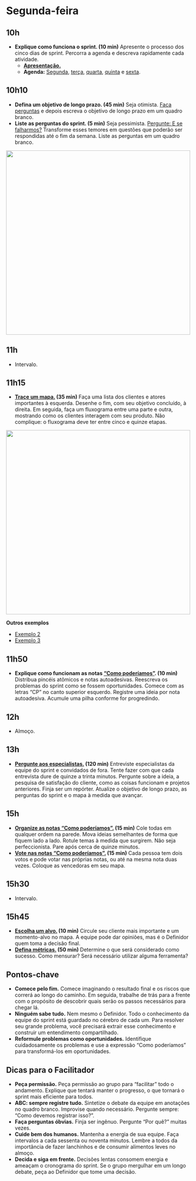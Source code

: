 # Segunda-feira

## 10h
- **Explique como funciona o sprint. (10 min)** Apresente o processo dos cinco dias de sprint. Percorra a agenda e descreva rapidamente cada atividade.
  - [**Apresentação.**](https://docs.google.com/presentation/d/1Ib0LFGxBQFqpaiOpzKZO5AuiE9JI92xLMs9uKQngK3o/edit?usp=sharing)
  - **Agenda:** [Segunda](./Agenda.md), [terça](../terca/Agenda.md), [quarta](../quarta/Agenda.md), [quinta](../quinta/Agenda.md) e [sexta](../sexta/Agenda.md).
  

## 10h10
- **Defina um objetivo de longo prazo. (45 min)** Seja otimista. [Faça perguntas](./Lightning-talks.md) e depois escreva o objetivo de longo prazo em um quadro branco.
- **Liste as perguntas do sprint. (5 min)** Seja pessimista. [Pergunte: E se falharmos?](./Lightning-talks.md#e-se-falharmos) Transforme esses temores em questões que poderão ser respondidas até o fim da semana. Liste as perguntas em um quadro branco.

<img src="https://i.imgur.com/UEjdyXZ.jpg" width="500">

## 11h
- Intervalo.

## 11h15
- **[Trace um mapa.](./Trace-um-mapa.md) (35 min)** Faça uma lista dos clientes e atores importantes à esquerda. Desenhe o fim, com seu objetivo concluído, à direita. Em seguida, faça um fluxograma entre uma parte e outra, mostrando como os clientes interagem com seu produto. Não complique: o fluxograma deve ter entre cinco e quinze etapas.

<img src="https://i.imgur.com/KxMwRM5.jpg" width="500">

**Outros exemplos**
- [Exemplo 2](https://i.imgur.com/W50N1bB.jpg)
- [Exemplo 3](https://i.imgur.com/cCxjuiN.jpg)

## 11h50
- **Explique como funcionam as notas [“Como poderíamos”](./Como-poderiamos.md). (10 min)** Distribua pincéis atômicos e notas autoadesivas. Reescreva os problemas do sprint como se fossem oportunidades. Comece com as letras “CP” no canto superior esquerdo. Registre uma ideia por nota autoadesiva. Acumule uma pilha conforme for progredindo.

## 12h
- Almoço.

## 13h
- **[Pergunte aos especialistas.](./Pergunte-aos-especialistas.md) (120 min)** Entreviste especialistas da equipe do sprint e convidados de fora. Tente fazer com que cada entrevista dure de quinze a trinta minutos. Pergunte sobre a ideia, a pesquisa de satisfação do cliente, como as coisas funcionam e projetos anteriores. Finja ser um repórter. Atualize o objetivo de longo prazo, as perguntas do sprint e o mapa à medida que avançar.

## 15h
- **[Organize as notas “Como poderíamos”.](./Como-poderiamos.md#organize-as-notas-como-poderíamos-15-min) (15 min)** Cole todas em qualquer ordem na parede. Mova ideias semelhantes de forma que fiquem lado a lado. Rotule temas à medida que surgirem. Não seja perfeccionista. Pare após cerca de quinze minutos.
- **[Vote nas notas “Como poderíamos”.](./Como-poderiamos.md#votem-nas-notas-como-poderíamos-15-min) (15 min)** Cada pessoa tem dois votos e pode votar nas próprias notas, ou até na mesma nota duas vezes.
Coloque as vencedoras em seu mapa.

## 15h30
- Intervalo.

## 15h45
- **[Escolha um alvo.](./Escolha-um-alvo.md) (10 min)** Circule seu cliente mais importante e um momento-alvo no mapa. A equipe pode dar opiniões, mas é o Definidor quem toma a decisão final.
- **[Defina métricas.](https://www.dtelepathy.com/ux-metrics/) (50 min)** Determine o que será considerado como sucesso. Como mensurar? Será necessário utilizar alguma ferramenta?

## Pontos-chave
- **Comece pelo fim.** Comece imaginando o resultado final e os riscos que correrá ao longo do caminho. Em seguida, trabalhe de trás para a frente com o propósito de descobrir quais serão os passos necessários para chegar lá.
- **Ninguém sabe tudo.** Nem mesmo o Definidor. Todo o conhecimento da equipe do sprint está guardado no cérebro de cada um. Para resolver seu grande problema, você precisará extrair esse conhecimento e construir um entendimento compartilhado.
- **Reformule problemas como oportunidades.** Identifique cuidadosamente os problemas e use a expressão “Como poderíamos” para transformá-los em oportunidades.

## Dicas para o Facilitador
- **Peça permissão.** Peça permissão ao grupo para “facilitar” todo o andamento. Explique que tentará manter o progresso, o que tornará o sprint mais eficiente para todos.
- **ABC: sempre registre tudo.** Sintetize o debate da equipe em anotações no quadro branco. Improvise quando necessário. Pergunte sempre: “Como devemos registrar isso?”.
- **Faça perguntas óbvias.** Finja ser ingênuo. Pergunte “Por quê?” muitas vezes.
- **Cuide bem dos humanos.** Mantenha a energia de sua equipe. Faça intervalos a cada sessenta ou noventa minutos. Lembre a todos da importância de fazer lanchinhos e de consumir alimentos leves no almoço.
- **Decida e siga em frente.** Decisões lentas consomem energia e ameaçam o cronograma do sprint. Se o grupo mergulhar em um longo debate, peça ao Definidor que tome uma decisão.
